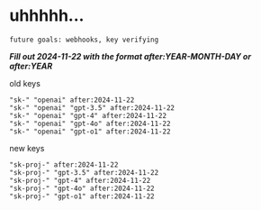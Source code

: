 # uhhhhh...

`future goals: webhooks, key verifying`



***Fill out 2024-11-22 with the format after:YEAR-MONTH-DAY or after:YEAR***

old keys
```
"sk-" "openai" after:2024-11-22
"sk-" "openai" "gpt-3.5" after:2024-11-22
"sk-" "openai" "gpt-4" after:2024-11-22
"sk-" "openai" "gpt-4o" after:2024-11-22
"sk-" "openai" "gpt-o1" after:2024-11-22
```

new keys
```
"sk-proj-" after:2024-11-22
"sk-proj-" "gpt-3.5" after:2024-11-22
"sk-proj-" "gpt-4" after:2024-11-22
"sk-proj-" "gpt-4o" after:2024-11-22
"sk-proj-" "gpt-o1" after:2024-11-22
```
